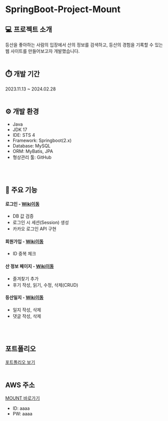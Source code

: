 # SpringBoot-Project-Mount


## 💻 프로젝트 소개
등산을 좋아하는 사람의 입장에서 산의 정보를 검색하고, 등산의 경험을 기록할 수 있는 웹 사이트를 만들어보고자 개발했습니다.
<br>
<br>

## ⏱️ 개발 기간
2023.11.13 ~ 2024.02.28
<br>
<br>

## ⚙️ 개발 환경
- Java
- JDK 17
- IDE: STS 4 
- Framework: Springboot(2.x)
- Database: MySQL
- ORM: MyBatis, JPA
- 형상관리 툴: GitHub
<br>
<br>

## 📌 주요 기능
#### 로그인 - [Wiki이동](https://github.com/seorinha/Mountain/wiki/Login-%EC%A3%BC%EC%9A%94-%EA%B8%B0%EB%8A%A5-%EC%86%8C%EA%B0%9C)
- DB 값 검증
- 로그인 시 세션(Session) 생성
- 카카오 로그인 API 구현

#### 회원가입 - [Wiki이동](https://github.com/seorinha/Mountain/wiki/User-%EC%A3%BC%EC%9A%94-%EA%B8%B0%EB%8A%A5-%EC%86%8C%EA%B0%9C)
- ID 중복 체크
  
#### 산 정보 페이지 - [Wiki이동](https://github.com/seorinha/Mountain/wiki/Mountain-%EC%A0%95%EB%B3%B4-%EC%A3%BC%EC%9A%94-%EA%B8%B0%EB%8A%A5-%EC%86%8C%EA%B0%9C)
- 즐겨찾기 추가
- 후기 작성, 읽기, 수정, 삭제(CRUD)

#### 등산일지 - [Wiki이동](https://github.com/seorinha/Mountain/wiki/Diary-%EC%A3%BC%EC%9A%94-%EA%B8%B0%EB%8A%A5-%EC%86%8C%EA%B0%9C)
- 일지 작성, 삭제
- 댓글 작성, 삭제
 <br>
<br>

## 포트폴리오
[포트폴리오 보기](https://lacy-pirate-94a.notion.site/f90ec026ac1345eebb680fb803a32de7?v=1e6b4e1cc88f48ae9ab15a90d762257a)
<br>
<br>

## AWS 주소
[MOUNT 바로가기](http://15.165.204.48:8080/user/sign-in-view)
-  ID: aaaa
-  PW: aaaa
<br>
<br>
